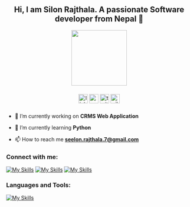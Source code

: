 <h2 align="center"> Hi, I am Silon Rajthala. A passionate Software developer from Nepal 📍</h2>

<div align="center">
  <img height="150" src="https://media2.giphy.com/media/lP8xu5t2DLGG045H8F/giphy.gif"  />
</div>



###

<div align="center">
 <img src="https://img.shields.io/static/v1?message=LinkedIn&logo=linkedin&label=&color=0077B5&logoColor=white&labelColor=&style=for-the-badge" height="25" alt="linkedin logo"  />
  <img src="https://img.shields.io/static/v1?message=Youtube&logo=youtube&label=&color=FF0000&logoColor=white&labelColor=&style=for-the-badge" height="25" alt="youtube logo"  />
  <img src="https://img.shields.io/static/v1?message=Twitter&logo=twitter&label=&color=1DA1F2&logoColor=white&labelColor=&style=for-the-badge" height="25" alt="twitter logo"  />
  <img src="https://komarev.com/ghpvc/?username=silonrajthala&label=Profile%20views&color=0e75b6&style=flat" height="25" alt="silonrajthala" />
</div>

###

- 🔭 I’m currently working on **CRMS Web Application**

- 🌱 I’m currently learning **Python**

- 📫 How to reach me **seelon.rajthala.7@gmail.com**

<h3 align="left">Connect with me:</h3>

[![My Skills](https://skillicons.dev/icons?i=linkedin)](https://www.linkedin.com/in/silon-rajthala-6b0182221) [![My Skills](https://skillicons.dev/icons?i=twitter)](https://twitter.com/silonrajthla) [![My Skills](https://skillicons.dev/icons?i=instagram)](https://instagram.com/itzmesilon__) 
<br/>

<h3 align="left">Languages and Tools:</h3>

[![My Skills](https://skillicons.dev/icons?i=laravel,php,bootstrap,html,css,cs,js,jquery,mysql,sass,tailwind,postgres,nginx,react,dart,firebase,express,nodejs,nextjs,py&theme=light)](https://skillicons.dev)

